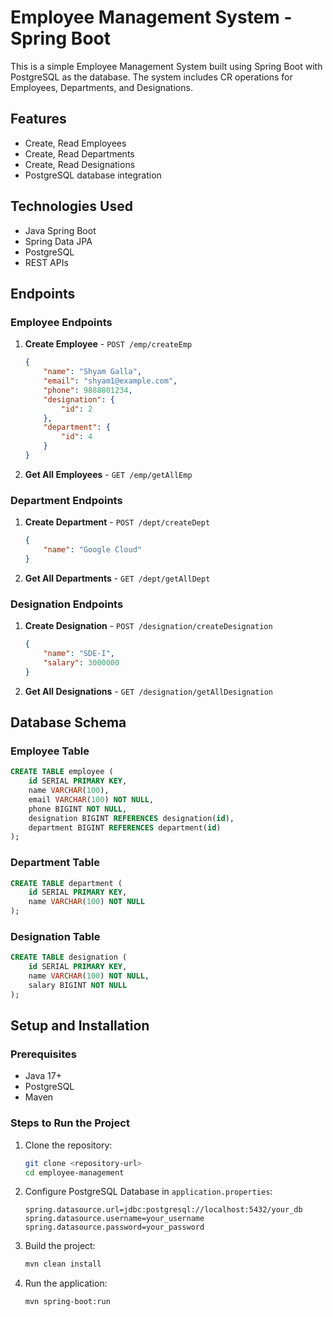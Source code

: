# Employee Management System - Spring Boot

This is a simple Employee Management System built using Spring Boot with PostgreSQL as the database. The system includes CR operations for Employees, Departments, and Designations.

## Features
- Create, Read Employees
- Create, Read Departments
- Create, Read Designations
- PostgreSQL database integration

## Technologies Used
- Java Spring Boot
- Spring Data JPA
- PostgreSQL
- REST APIs

## Endpoints

### Employee Endpoints
1. **Create Employee** - `POST /emp/createEmp`
   ```json
   {
       "name": "Shyam Galla",
       "email": "shyam1@example.com",
       "phone": 9888801234,
       "designation": {
           "id": 2
       },
       "department": {
           "id": 4
       }
   }
   ```

2. **Get All Employees** - `GET /emp/getAllEmp`

### Department Endpoints
1. **Create Department** - `POST /dept/createDept`
   ```json
   {
       "name": "Google Cloud"
   }
   ```
2. **Get All Departments** - `GET /dept/getAllDept`

### Designation Endpoints
1. **Create Designation** - `POST /designation/createDesignation`
   ```json
   {
       "name": "SDE-I",
       "salary": 3000000
   }
   ```
2. **Get All Designations** - `GET /designation/getAllDesignation`

## Database Schema

### Employee Table
```sql
CREATE TABLE employee (
    id SERIAL PRIMARY KEY,
    name VARCHAR(100),
    email VARCHAR(100) NOT NULL,
    phone BIGINT NOT NULL,
    designation BIGINT REFERENCES designation(id),
    department BIGINT REFERENCES department(id)
);
```

### Department Table
```sql
CREATE TABLE department (
    id SERIAL PRIMARY KEY,
    name VARCHAR(100) NOT NULL
);
```

### Designation Table
```sql
CREATE TABLE designation (
    id SERIAL PRIMARY KEY,
    name VARCHAR(100) NOT NULL,
    salary BIGINT NOT NULL
);
```

## Setup and Installation

### Prerequisites
- Java 17+
- PostgreSQL
- Maven

### Steps to Run the Project
1. Clone the repository:
   ```sh
   git clone <repository-url>
   cd employee-management
   ```
2. Configure PostgreSQL Database in `application.properties`:
   ```properties
   spring.datasource.url=jdbc:postgresql://localhost:5432/your_db
   spring.datasource.username=your_username
   spring.datasource.password=your_password
   ```
3. Build the project:
   ```sh
   mvn clean install
   ```
4. Run the application:
   ```sh
   mvn spring-boot:run
   ```

